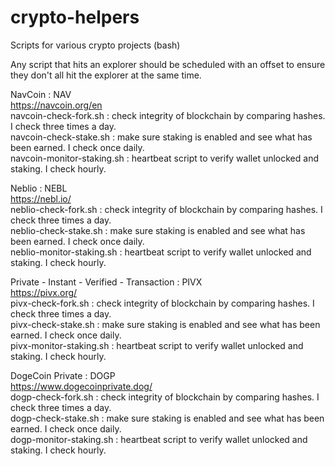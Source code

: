# crypto-helpers
Scripts for various crypto projects (bash)

Any script that hits an explorer should be scheduled with an offset to ensure they don't all hit the explorer at the same time.

NavCoin : NAV<br>
https://navcoin.org/en<br>
navcoin-check-fork.sh : check integrity of blockchain by comparing hashes. I check three times a day.<br>
navcoin-check-stake.sh : make sure staking is enabled and see what has been earned. I check once daily.<br>
navcoin-monitor-staking.sh : heartbeat script to verify wallet unlocked and staking. I check hourly.</br>

Neblio : NEBL<br>
https://nebl.io/<br>
neblio-check-fork.sh : check integrity of blockchain by comparing hashes. I check three times a day.<br>
neblio-check-stake.sh : make sure staking is enabled and see what has been earned. I check once daily.<br>
neblio-monitor-staking.sh : heartbeat script to verify wallet unlocked and staking. I check hourly.</br>

Private - Instant - Verified - Transaction : PIVX<br>
https://pivx.org/<br>
pivx-check-fork.sh : check integrity of blockchain by comparing hashes. I check three times a day.<br>
pivx-check-stake.sh : make sure staking is enabled and see what has been earned.  I check once daily.<br>
pivx-monitor-staking.sh : heartbeat script to verify wallet unlocked and staking. I check hourly.</br>

DogeCoin Private : DOGP<br>
https://www.dogecoinprivate.dog/<br>
dogp-check-fork.sh : check integrity of blockchain by comparing hashes. I check three times a day.<br>
dogp-check-stake.sh : make sure staking is enabled and see what has been earned.  I check once daily.<br>
dogp-monitor-staking.sh : heartbeat script to verify wallet unlocked and staking. I check hourly.</br>
